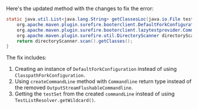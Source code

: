 Here's the updated method with the changes to fix the error:

```java
static java.util.List<java.lang.String> getClassesLoc(java.io.File testSrcFolder) {
    org.apache.maven.plugin.surefire.booterclient.DefaultForkConfiguration defaultForkConfiguration = new org.apache.maven.plugin.surefire.booterclient.DefaultForkConfiguration();
    org.apache.maven.plugin.surefire.booterclient.lazytestprovider.Commandline commandLine = defaultForkConfiguration.createCommandLine(new org.apache.maven.surefire.booter.SurefireBooterFactory.SurefireLauncherFactory.TestSetStartupConfiguration(), 0, testSrcFolder);
    org.apache.maven.plugin.surefire.util.DirectoryScanner directoryScanner = new org.apache.maven.plugin.surefire.util.DirectoryScanner(testSrcFolder, commandLine.getTestSet());
    return directoryScanner.scan().getClasses();
}
```

The fix includes:

1. Creating an instance of `DefaultForkConfiguration` instead of using `ClasspathForkConfiguration`.
2. Using `createCommandLine` method with `Commandline` return type instead of the removed `OutputStreamFlushableCommandline`.
3. Getting the `testSet` from the created `commandLine` instead of using `TestListResolver.getWildcard()`.